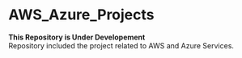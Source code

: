 # AWS_Azure_Projects
**This Repository is Under Developement**<br>
Repository included the project related to AWS and Azure Services.
